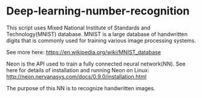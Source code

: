 # Deep-learning-number-recognition

This script uses Mixed National Institute of Standards and Technology(MNIST) database.
MNIST is a large database of handwritten digits that is commonly used for training various image processing systems.

See more here: https://en.wikipedia.org/wiki/MNIST_database

Neon is the API used to train a fully connected neural network(NN). 
See here for details of installation and running Neon on Linux: http://neon.nervanasys.com/docs/0.9.0/installation.html

The purpose of this NN is to recognize handwritten images.

